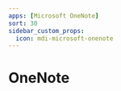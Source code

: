 ```yaml
---
apps: [Microsoft OneNote]
sort: 30
sidebar_custom_props:
  icon: mdi-microsoft-onenote
---
```


# OneNote


